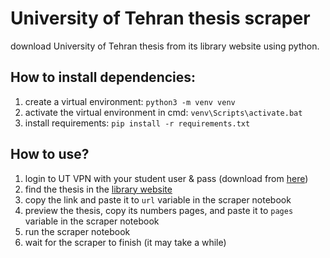 # University of Tehran thesis scraper

download University of Tehran thesis from its library website using python.

## How to install dependencies:
1. create a virtual environment:
`python3 -m venv venv`
2. activate the virtual environment in cmd: `venv\Scripts\activate.bat`
3. install requirements:
`pip install -r requirements.txt`


## How to use?
1. login to UT VPN with your student user & pass (download from [here](#))
2. find the thesis in the [library website](https://utdlib.ut.ac.ir)
4. copy the link and paste it to `url` variable in the scraper notebook
5. preview the thesis, copy its numbers pages, and paste it to `pages` variable in the scraper notebook
6. run the scraper notebook
7. wait for the scraper to finish (it may take a while)



